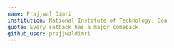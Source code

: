 ```yaml
---
name: Prajjwal Dimri
institution: National Institute of Technology, Goa
quote: Every setback has a major comeback.
github_user: prajjwaldimri
---
```

